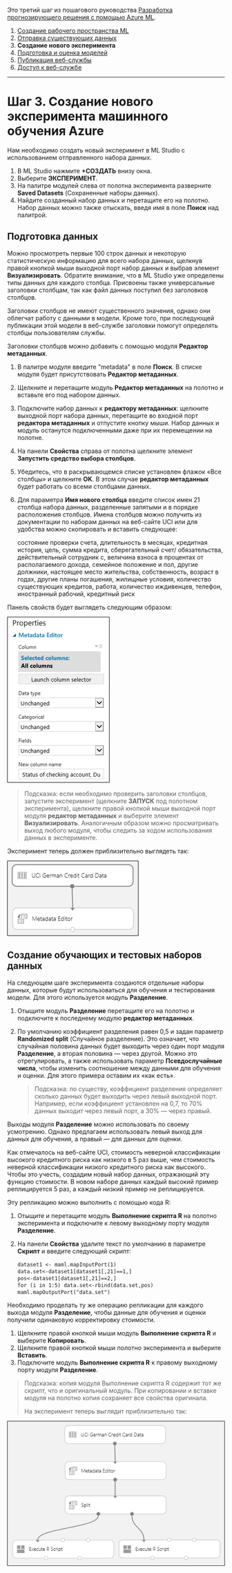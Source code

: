 <properties title="Step 3: Create a new Azure Machine Learning experiment" pageTitle="Step 3: Create a new Machine Learning experiment | Azure" description="Step 3: Create a new training experiment in Azure Machine Learning Studio" metaKeywords="" services="" solutions="" documentationCenter="" authors="garye" videoId="" scriptId="" />

<tags ms.service="machine-learning" ms.workload="tbd" ms.tgt_pltfrm="na" ms.devlang="na" ms.topic="article" ms.date="01/01/1900" ms.author="garye"></tags>

Это третий шаг из пошагового руководства [Разработка прогнозирующего решения с помощью Azure ML][Разработка прогнозирующего решения с помощью Azure ML].

1.  [Создание рабочего пространства ML][Создание рабочего пространства ML]
2.  [Отправка существующих данных][Отправка существующих данных]
3.  **Создание нового эксперимента**
4.  [Подготовка и оценка моделей][Подготовка и оценка моделей]
5.  [Публикация веб-службы][Публикация веб-службы]
6.  [Доступ к веб-службе][Доступ к веб-службе]

------------------------------------------------------------------------

# Шаг 3. Создание нового эксперимента машинного обучения Azure

Нам необходимо создать новый эксперимент в ML Studio с использованием отправленного набора данных.

1.  В ML Studio нажмите **+СОЗДАТЬ** внизу окна.
2.  Выберите **ЭКСПЕРИМЕНТ**.
3.  На палитре модулей слева от полотна эксперимента разверните **Saved Datasets** (Сохраненные наборы данных).
4.  Найдите созданный набор данных и перетащите его на полотно. Набор данных можно также отыскать, введя имя в поле **Поиск** над палитрой.

## Подготовка данных

Можно просмотреть первые 100 строк данных и некоторую статистическую информацию для всего набора данных, щелкнув правой кнопкой мыши выходной порт набор данных и выбрав элемент **Визуализировать**. Обратите внимание, что в ML Studio уже определены типы данных для каждого столбца. Присвоены также универсальные заголовки столбцам, так как файл данных поступил без заголовков столбцов.

Заголовки столбцов не имеют существенного значения, однако они облегчат работу с данными в модели. Кроме того, при последующей публикации этой модели в веб-службе заголовки помогут определять столбцы пользователям службы.

Заголовки столбцов можно добавить с помощью модуля **Редактор метаданных**.

1.  В палитре модуля введите "metadata" в поле **Поиск**. В списке модуля будет присутствовать **Редактор метаданных**.
2.  Щелкните и перетащите модуль **Редактор метаданных** на полотно и вставьте его под набором данных.
3.  Подключите набор данных к **редактору метаданных**: щелкните выходной порт набора данных, перетащите во входной порт **редактора метаданных** и отпустите кнопку мыши. Набор данных и модуль останутся подключенными даже при их перемещении на полотне.
4.  На панели **Свойства** справа от полотна щелкните элемент **Запустить средство выбора столбцов**.
5.  Убедитесь, что в раскрывающемся списке установлен флажок «Все столбцы» и щелкните **OK**. В этом случае **редактор метаданных** будет работать со всеми столбцами данных.
6.  Для параметра **Имя нового столбца** введите список имен 21 столбца набоpa данных, разделенные запятыми и в порядке расположения столбцов. Имена столбцов можно получить из документации по наборам данных на веб-сайте UCI или для удобства можно скопировать и вставить следующее:

    состояние проверки счета, длительность в месяцах, кредитная история, цель, сумма кредита, сберегательный счет/ обязательства, действительный сотрудник с, величина взноса в процентах от располагаемого дохода, семейное положение и пол, другие должники, настоящее место жительства, собственность, возраст в годах, другие планы погашения, жилищные условия, количество существующих кредитов, работа, количество иждивенцев, телефон, иностранный рабочий, кредитный риск

Панель свойств будет выглядеть следующим образом:

![Свойства редактора метаданных][Свойства редактора метаданных]

> Подсказка: если необходимо проверить заголовки столбцов, запустите эксперимент (щелкните **ЗАПУСК** под полотном эксперимента), щелкните правой кнопкой мыши выходной порт модуля **редактор метаданных** и выберите элемент **Визуализировать**. Аналогичным образом можно просматривать выход любого модуля, чтобы следить за ходом использования данных в эксперименте.

Эксперимент теперь должен приблизительно выглядеть так:

![Добавление редактора метаданных][Добавление редактора метаданных]

## Создание обучающих и тестовых наборов данных

На следующем шаге эксперимента создаются отдельные наборы данных, которые будут использоваться для обучения и тестирования модели. Для этого используется модуль **Разделение**.

1.  Отыщите модуль **Разделение** перетащите его на полотно и подключите к последнему модулю **редактор метаданных**.
2.  По умолчанию коэффициент разделения равен 0,5 и задан параметр **Randomized split** (Случайное разделение). Это означает, что случайная половина данных будет выходить через один порт модуля **Разделение**, а вторая половина — через другой. Можно это отрегулировать, а также использовать параметр **Псевдослучайные числа**, чтобы изменить соотношение между данными для обучения и оценки. Для этого примера оставим их «как есть».

    > Подсказка: по существу, коэффициент разделения определяет сколько данных будет выходить через левый выходной порт. Например, если коэффициент установлен на 0,7, то 70% данных выходит через левый порт, а 30% — через правый.

Выходы модуля **Разделение** можно использовать по своему усмотрению. Однако предлагаем использовать левый выход для данных для обучения, а правый — для данных для оценки.

Как отмечалось на веб-сайте UCI, стоимость неверной классификации высокого кредитного риска как низкого в 5 раз выше, чем стоимость неверной классификации низкого кредитного риска как высокого. Чтобы это учесть, создадим новый набор данных, отражающий эту функцию стоимости. В новом наборе данных каждый высокий пример реплицируется 5 раз, а каждый низкий пример не реплицируется.

Эту репликацию можно выполнить с помощью кода R:

1.  Отыщите и перетащите модуль **Выполнение скрипта R** на полотно эксперимента и подключите к левому выходному порту модуля **Разделение**.
2.  На панели **Свойства** удалите текст по умолчанию в параметре **Скрипт** и введите следующий скрипт:

        dataset1 <- maml.mapInputPort(1)
        data.set<-dataset1[dataset1[,21]==1,]
        pos<-dataset1[dataset1[,21]==2,]
        for (i in 1:5) data.set<-rbind(data.set,pos)
        maml.mapOutputPort("data.set")

Необходимо проделать ту же операцию репликации для каждого выхода модуля **Разделение**, чтобы данные для обучения и оценки получили одинаковую корректировку стоимости.

1.  Щелкните правой кнопкой мыши модуль **Выполнение скрипта R** и выберите **Копировать**.
2.  Щелкните правой кнопкой мыши полотно эксперимента и выберите **Вставить**.
3.  Подключите модуль **Выполнение скрипта R** к правому выходному порту модуля **Разделение**.

> Подсказка: копия модуля Выполнение скрипта R содержит тот же скрипт, что и оригинальный модуль. При копировании и вставке модуля на полотно копия сохраняет все свойства оригинала.
>
> На эксперимент теперь выглядит приблизительно так:

![Добавление модуля Разделение и скриптов R][Добавление модуля Разделение и скриптов R]

  [Разработка прогнозирующего решения с помощью Azure ML]: ../machine-learning-walkthrough-develop-predictive-solution/
  [Создание рабочего пространства ML]: ../machine-learning-walkthrough-1-create-ml-workspace/
  [Отправка существующих данных]: ../machine-learning-walkthrough-2-upload-data/
  [Подготовка и оценка моделей]: ../machine-learning-walkthrough-4-train-and-evaluate-models/
  [Публикация веб-службы]: ../machine-learning-walkthrough-5-publish-web-service/
  [Доступ к веб-службе]: ../machine-learning-walkthrough-6-access-web-service/
  [Свойства редактора метаданных]: ./media/machine-learning-walkthrough-3-create-new-experiment/create1.png
  [Добавление редактора метаданных]: ./media/machine-learning-walkthrough-3-create-new-experiment/create2.png
  [Добавление модуля Разделение и скриптов R]: ./media/machine-learning-walkthrough-3-create-new-experiment/create3.png
